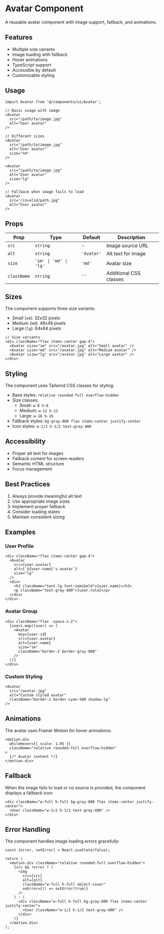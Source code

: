 # Avatar Component

A reusable avatar component with image support, fallback, and animations.

## Features
- Multiple size variants
- Image loading with fallback
- Hover animations
- TypeScript support
- Accessible by default
- Customizable styling

## Usage

```tsx
import Avatar from '@/components/ui/Avatar';

// Basic usage with image
<Avatar
  src="/path/to/image.jpg"
  alt="User avatar"
/>

// Different sizes
<Avatar
  src="/path/to/image.jpg"
  alt="User avatar"
  size="sm"
/>

<Avatar
  src="/path/to/image.jpg"
  alt="User avatar"
  size="lg"
/>

// Fallback when image fails to load
<Avatar
  src="/invalid/path.jpg"
  alt="User avatar"
/>
```

## Props

| Prop | Type | Default | Description |
|------|------|---------|-------------|
| `src` | `string` | - | Image source URL |
| `alt` | `string` | `'Avatar'` | Alt text for image |
| `size` | `'sm' \| 'md' \| 'lg'` | `'md'` | Avatar size |
| `className` | `string` | `''` | Additional CSS classes |

## Sizes

The component supports three size variants:

- Small (`sm`): 32x32 pixels
- Medium (`md`): 48x48 pixels
- Large (`lg`): 64x64 pixels

```tsx
// Size variants
<div className="flex items-center gap-4">
  <Avatar size="sm" src="/avatar.jpg" alt="Small avatar" />
  <Avatar size="md" src="/avatar.jpg" alt="Medium avatar" />
  <Avatar size="lg" src="/avatar.jpg" alt="Large avatar" />
</div>
```

## Styling

The component uses Tailwind CSS classes for styling:

- Base styles: `relative rounded-full overflow-hidden`
- Size classes:
  - Small: `w-8 h-8`
  - Medium: `w-12 h-12`
  - Large: `w-16 h-16`
- Fallback styles: `bg-gray-800 flex items-center justify-center`
- Icon styles: `w-1/2 h-1/2 text-gray-400`

## Accessibility

- Proper alt text for images
- Fallback content for screen readers
- Semantic HTML structure
- Focus management

## Best Practices

1. Always provide meaningful alt text
2. Use appropriate image sizes
3. Implement proper fallback
4. Consider loading states
5. Maintain consistent sizing

## Examples

### User Profile
```tsx
<div className="flex items-center gap-4">
  <Avatar
    src={user.avatar}
    alt={`${user.name}'s avatar`}
    size="lg"
  />
  <div>
    <h3 className="text-lg font-semibold">{user.name}</h3>
    <p className="text-gray-400">{user.role}</p>
  </div>
</div>
```

### Avatar Group
```tsx
<div className="flex -space-x-2">
  {users.map((user) => (
    <Avatar
      key={user.id}
      src={user.avatar}
      alt={user.name}
      size="sm"
      className="border-2 border-gray-900"
    />
  ))}
</div>
```

### Custom Styling
```tsx
<Avatar
  src="/avatar.jpg"
  alt="Custom styled avatar"
  className="border-2 border-cyan-500 shadow-lg"
/>
```

## Animations

The avatar uses Framer Motion for hover animations:

```tsx
<motion.div
  whileHover={{ scale: 1.05 }}
  className="relative rounded-full overflow-hidden"
>
  {/* Avatar content */}
</motion.div>
```

## Fallback

When the image fails to load or no source is provided, the component displays a fallback icon:

```tsx
<div className="w-full h-full bg-gray-800 flex items-center justify-center">
  <User className="w-1/2 h-1/2 text-gray-400" />
</div>
```

## Error Handling

The component handles image loading errors gracefully:

```tsx
const [error, setError] = React.useState(false);

return (
  <motion.div className="relative rounded-full overflow-hidden">
    {src && !error ? (
      <img
        src={src}
        alt={alt}
        className="w-full h-full object-cover"
        onError={() => setError(true)}
      />
    ) : (
      <div className="w-full h-full bg-gray-800 flex items-center justify-center">
        <User className="w-1/2 h-1/2 text-gray-400" />
      </div>
    )}
  </motion.div>
);
``` 